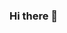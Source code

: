 ### Hi there 👋

<!--
**NeptuniaDenis/NeptuniaDenis** is a ✨ _special_ ✨ repository because its `README.md` (this file) appears on your GitHub profile.




- 🌱 I’m currently learning JavaScript



- 📫 How to reach me: Discord https://discord.gg/NUXwZ9XETU

- ⚡ Fun fact: Java Script is easy
-->
